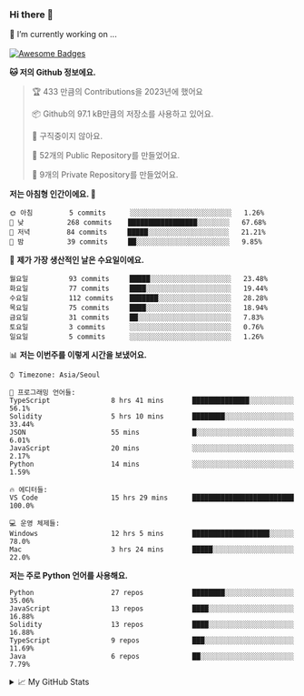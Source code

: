 ### Hi there 👋 
🔭 I’m currently working on ... </br></br>
[![Awesome Badges](https://img.shields.io/badge/Introduce-EN-green.svg)](https://github.com/tlatkdgus1/tlatkdgus1/blob/main/README.md.en)

<!--START_SECTION:waka-->
**🐱 저의 Github 정보에요.** 

> 🏆 433 만큼의 Contributions을 2023년에 했어요
 > 
> 📦 Github의 97.1 kB만큼의 저장소를 사용하고 있어요. 
 > 
> 🚫 구직중이지 않아요.
 > 
> 📜 52개의 Public Repository를 만들었어요. 
 > 
> 🔑 9개의 Private Repository를 만들었어요.  

**저는 아침형 인간이에요. 🐤** 

```text
🌞 아침         5 commits      ░░░░░░░░░░░░░░░░░░░░░░░░░   1.26% 
🌆 낮　         268 commits    █████████████████░░░░░░░░   67.68% 
🌃 저녁         84 commits     █████░░░░░░░░░░░░░░░░░░░░   21.21% 
🌙 밤　         39 commits     ██░░░░░░░░░░░░░░░░░░░░░░░   9.85%

```
📅 **제가 가장 생산적인 날은 수요일이에요.** 

```text
월요일          93 commits     █████░░░░░░░░░░░░░░░░░░░░   23.48% 
화요일          77 commits     ████░░░░░░░░░░░░░░░░░░░░░   19.44% 
수요일          112 commits    ███████░░░░░░░░░░░░░░░░░░   28.28% 
목요일          75 commits     ████░░░░░░░░░░░░░░░░░░░░░   18.94% 
금요일          31 commits     ██░░░░░░░░░░░░░░░░░░░░░░░   7.83% 
토요일          3 commits      ░░░░░░░░░░░░░░░░░░░░░░░░░   0.76% 
일요일          5 commits      ░░░░░░░░░░░░░░░░░░░░░░░░░   1.26%

```


📊 **저는 이번주를 이렇게 시간을 보냈어요.** 

```text
⌚︎ Timezone: Asia/Seoul

💬 프로그래밍 언어들: 
TypeScript               8 hrs 41 mins       ██████████████░░░░░░░░░░░   56.1% 
Solidity                 5 hrs 10 mins       ████████░░░░░░░░░░░░░░░░░   33.44% 
JSON                     55 mins             █░░░░░░░░░░░░░░░░░░░░░░░░   6.01% 
JavaScript               20 mins             ░░░░░░░░░░░░░░░░░░░░░░░░░   2.17% 
Python                   14 mins             ░░░░░░░░░░░░░░░░░░░░░░░░░   1.59%

🔥 에디터들: 
VS Code                  15 hrs 29 mins      █████████████████████████   100.0%

💻 운영 체제들: 
Windows                  12 hrs 5 mins       ███████████████████░░░░░░   78.0% 
Mac                      3 hrs 24 mins       █████░░░░░░░░░░░░░░░░░░░░   22.0%

```

**저는 주로 Python 언어를 사용해요.** 

```text
Python                   27 repos            ████████░░░░░░░░░░░░░░░░░   35.06% 
JavaScript               13 repos            ████░░░░░░░░░░░░░░░░░░░░░   16.88% 
Solidity                 13 repos            ████░░░░░░░░░░░░░░░░░░░░░   16.88% 
TypeScript               9 repos             ███░░░░░░░░░░░░░░░░░░░░░░   11.69% 
Java                     6 repos             ██░░░░░░░░░░░░░░░░░░░░░░░   7.79%

```



<!--END_SECTION:waka-->

<details>
<summary>📈 My GitHub Stats</summary>
<p align="center"> <img src="https://github-readme-stats.vercel.app/api?username=tlatkdgus1&show_icons=true" alt="tlatkdgus1" />
</details>
